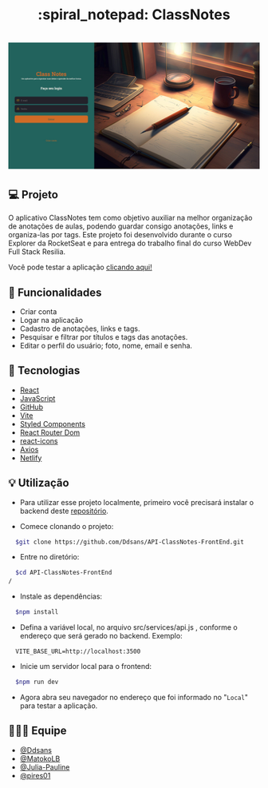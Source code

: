 <h1 align="center"> :spiral_notepad: ClassNotes </h1>

<h1 align="center">
   <img src="./public/cover.jpg" alt="Capa do projeto">
</h1>

## :computer: Projeto
O aplicativo ClassNotes tem como objetivo auxiliar na melhor organização de anotações de aulas, podendo guardar consigo anotações, links e organiza-las por tags.
Este projeto foi desenvolvido durante o curso Explorer da RocketSeat e para entrega do trabalho final do curso WebDev Full Stack Resilia.

Você pode testar a aplicação [clicando aqui!](https://classnotesapp.netlify.app/)

## :hammer: Funcionalidades
- Criar conta
- Logar na aplicação
- Cadastro de anotações, links e tags.
- Pesquisar e filtrar por títulos e tags das anotações.
- Editar o perfil do usuário; foto, nome, email e senha.

## :rocket: Tecnologias
- [React](https://reactjs.org)
- [JavaScript](https://www.javascript.com/)
- [GitHub](https://github.com/)
- [Vite](https://vitejs.dev/)
- [Styled Components](https://styled-components.com/)
- [React Router Dom](https://v5.reactrouter.com/web/guides/quick-start)
- [react-icons](https://react-icons.github.io/react-icons/)
- [Axios](https://axios-http.com/ptbr/docs/intro)
- [Netlify](https://www.netlify.com/)

## :bulb: Utilização

- Para utilizar esse projeto localmente, primeiro você precisará instalar o backend deste [repositório](https://github.com/Ddsans/API-ClassNotes.git).

- Comece clonando o projeto:

```bash
  $git clone https://github.com/Ddsans/API-ClassNotes-FrontEnd.git
```

- Entre no diretório:

```bash
  $cd API-ClassNotes-FrontEnd
/
```

- Instale as dependências:

```bash
  $npm install
```

- Defina a variável local, no arquivo src/services/api.js , conforme o endereço que será gerado no backend. Exemplo:

```JS
  VITE_BASE_URL=http://localhost:3500

```

- Inicie um servidor local para o frontend:

```bash
  $npm run dev
```


- Agora abra seu navegador no endereço que foi informado no "`Local`" para testar a aplicação.

## :people_holding_hands: Equipe
- <a href="https://github.com/Ddsans">@Ddsans</a>
- <a href="https://github.com/MatokoLB">@MatokoLB</a>
- <a href="https://github.com/Julia-Pauline">@Julia-Pauline</a>
- <a href="https://github.com/pires01">@pires01</a>
